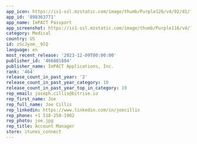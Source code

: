 ```yaml
---
app_icon: https://is1-ssl.mzstatic.com/image/thumb/Purple126/v4/92/d1/f9/92d1f9fa-d1c9-8533-b29c-87bc401870c2/AppIcon-0-1x_U007emarketing-0-7-0-85-220-0.png/1024x1024bb.png
app_id: '898363771'
app_name: ImPACT Passport
app_screenshot: https://is1-ssl.mzstatic.com/image/thumb/Purple116/v4/73/37/82/73378249-00b6-d76e-13f9-9e40ce9b5a44/63c0e983-b458-47b2-92b9-5fc3975c1683_Simulator_Screen_Shot_-_iPhone_11_Pro_Max_-_2021-04-06_at_09.23.28.png/1242x2688bb.png
category: Medical
country: US
id: zScJyom__9lQ
language: en
most_recent_release: '2023-12-09T00:00:00'
publisher_id: '466881804'
publisher_name: ImPACT Applications, Inc.
rank: '464'
release_count_in_past_year: '2'
release_count_in_past_year_category: 10
release_count_in_past_year_top_in_category: 19
rep_email: joseph.cillis@bitrise.io
rep_first_name: Joe
rep_full_name: Joe Cillis
rep_linkedin: https://www.linkedin.com/in/joecillis
rep_phone: +1 518-258-1902
rep_photo: joe.jpg
rep_title: Account Manager
store: itunes_connect
---
```

